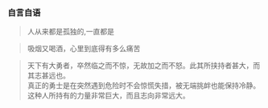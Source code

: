 ### 自言自语

> 人从来都是孤独的,一直都是  

> 吸烟又喝酒，心里到底得有多么痛苦  

> 天下有大勇者，卒然临之而不惊，无故加之而不怒。此其所挟持者甚大，而其志甚远也。  
  真正的勇士是在突然遇到危险时不会惊慌失措，被无端挑衅也能保持冷静。这种人所持有的力量非常巨大，而且志向非常远大。